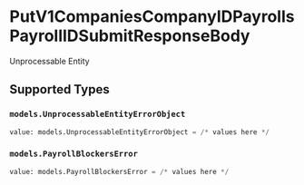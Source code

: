 # PutV1CompaniesCompanyIDPayrollsPayrollIDSubmitResponseBody

Unprocessable Entity


## Supported Types

### `models.UnprocessableEntityErrorObject`

```python
value: models.UnprocessableEntityErrorObject = /* values here */
```

### `models.PayrollBlockersError`

```python
value: models.PayrollBlockersError = /* values here */
```

